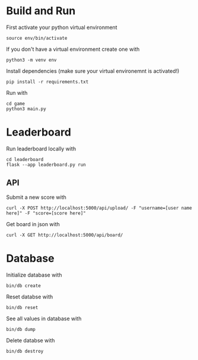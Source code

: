 # Build and Run
First activate your python virtual environment
```
source env/bin/activate
```
If you don't have a virtual environment create one with
```
python3 -m venv env
```
Install dependencies (make sure your virtual environemnt is activated!)
```
pip install -r requirements.txt
```
Run with
```
cd game
python3 main.py
```

# Leaderboard
Run leaderboard locally with
```
cd leaderboard
flask --app leaderboard.py run
```
## API
Submit a new score with
```
curl -X POST http://localhost:5000/api/upload/ -F "username=[user name here]" -F "score=[score here]"
```
Get board in json with
```
curl -X GET http://localhost:5000/api/board/
```

# Database
Initialize database with
```
bin/db create
```
Reset databse with
```
bin/db reset
```
See all values in database with
```
bin/db dump
```
Delete databse with
```
bin/db destroy
```

